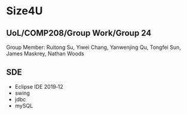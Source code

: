 # Size4U
## UoL/COMP208/Group Work/Group 24
Group Member: Ruitong Su, Yiwei Chang, Yanwenjing Qu, Tongfei Sun,  James Maskrey, Nathan Woods

## SDE
- Eclipse IDE 2019‑12
- swing
- jdbc
- mySQL
